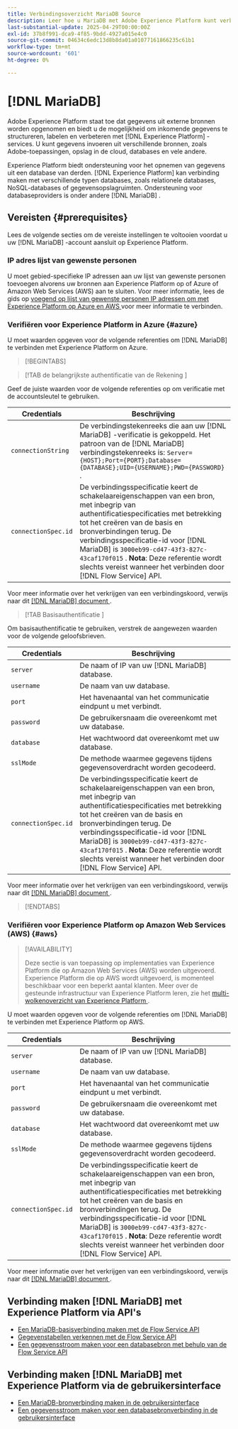 ```yaml
---
title: Verbindingsoverzicht MariaDB Source
description: Leer hoe u MariaDB met Adobe Experience Platform kunt verbinden via API's of de gebruikersinterface.
last-substantial-update: 2025-04-29T00:00:00Z
exl-id: 37b8f991-dca9-4f85-9bdd-4927a015e4c0
source-git-commit: 04634c6edc13d8b8da01a01077161866235c61b1
workflow-type: tm+mt
source-wordcount: '601'
ht-degree: 0%

---
```


# [!DNL MariaDB]

Adobe Experience Platform staat toe dat gegevens uit externe bronnen worden opgenomen en biedt u de mogelijkheid om inkomende gegevens te structureren, labelen en verbeteren met [!DNL Experience Platform] -services. U kunt gegevens invoeren uit verschillende bronnen, zoals Adobe-toepassingen, opslag in de cloud, databases en vele andere.

Experience Platform biedt ondersteuning voor het opnemen van gegevens uit een database van derden. [!DNL Experience Platform] kan verbinding maken met verschillende typen databases, zoals relationele databases, NoSQL-databases of gegevensopslagruimten. Ondersteuning voor databaseproviders is onder andere [!DNL MariaDB] .

## Vereisten {#prerequisites}

Lees de volgende secties om de vereiste instellingen te voltooien voordat u uw [!DNL MariaDB] -account aansluit op Experience Platform.

### IP adres lijst van gewenste personen

U moet gebied-specifieke IP adressen aan uw lijst van gewenste personen toevoegen alvorens uw bronnen aan Experience Platform op of Azure of Amazon Web Services (AWS) aan te sluiten. Voor meer informatie, lees de gids op [ voegend op lijst van gewenste personen IP adressen om met Experience Platform op Azure en AWS ](../../ip-address-allow-list.md) voor meer informatie te verbinden.

### Verifiëren voor Experience Platform in Azure {#azure}

U moet waarden opgeven voor de volgende referenties om [!DNL MariaDB] te verbinden met Experience Platform on Azure.

>[!BEGINTABS]

>[!TAB  de belangrijkste authentificatie van de Rekening ]

Geef de juiste waarden voor de volgende referenties op om verificatie met de accountsleutel te gebruiken.

| Credentials | Beschrijving |
| --- | --- |
| `connectionString` | De verbindingstekenreeks die aan uw [!DNL MariaDB] -verificatie is gekoppeld. Het patroon van de [!DNL MariaDB] verbindingstekenreeks is: `Server={HOST};Port={PORT};Database={DATABASE};UID={USERNAME};PWD={PASSWORD}` . |
| `connectionSpec.id` | De verbindingsspecificatie keert de schakelaareigenschappen van een bron, met inbegrip van authentificatiespecificaties met betrekking tot het creëren van de basis en bronverbindingen terug. De verbindingsspecificatie-id voor [!DNL MariaDB] is `3000eb99-cd47-43f3-827c-43caf170f015` . **Nota**: Deze referentie wordt slechts vereist wanneer het verbinden door [!DNL Flow Service] API. |

Voor meer informatie over het verkrijgen van een verbindingskoord, verwijs naar dit [[!DNL MariaDB]  document ](https://mariadb.com/kb/en/about-mariadb-connector-odbc/).

>[!TAB  Basisauthentificatie ]

Om basisauthentificatie te gebruiken, verstrek de aangewezen waarden voor de volgende geloofsbrieven.

| Credentials | Beschrijving |
| --- | --- |
| `server` | De naam of IP van uw [!DNL MariaDB] database. |
| `username` | De naam van uw database. |
| `port` | Het havenaantal van het communicatie eindpunt u met verbindt. |
| `password` | De gebruikersnaam die overeenkomt met uw database. |
| `database` | Het wachtwoord dat overeenkomt met uw database. |
| `sslMode` | De methode waarmee gegevens tijdens gegevensoverdracht worden gecodeerd. |
| `connectionSpec.id` | De verbindingsspecificatie keert de schakelaareigenschappen van een bron, met inbegrip van authentificatiespecificaties met betrekking tot het creëren van de basis en bronverbindingen terug. De verbindingsspecificatie-id voor [!DNL MariaDB] is `3000eb99-cd47-43f3-827c-43caf170f015` . **Nota**: Deze referentie wordt slechts vereist wanneer het verbinden door [!DNL Flow Service] API. |

Voor meer informatie over het verkrijgen van een verbindingskoord, verwijs naar dit [[!DNL MariaDB]  document ](https://mariadb.com/kb/en/about-mariadb-connector-odbc/).

>[!ENDTABS]

### Verifiëren voor Experience Platform op Amazon Web Services (AWS) {#aws}

>[!AVAILABILITY]
>
>Deze sectie is van toepassing op implementaties van Experience Platform die op Amazon Web Services (AWS) worden uitgevoerd. Experience Platform die op AWS wordt uitgevoerd, is momenteel beschikbaar voor een beperkt aantal klanten. Meer over de gesteunde infrastructuur van Experience Platform leren, zie het [ multi-wolkenoverzicht van Experience Platform ](../../../landing/multi-cloud.md).

U moet waarden opgeven voor de volgende referenties om [!DNL MariaDB] te verbinden met Experience Platform op AWS.

| Credentials | Beschrijving |
| --- | --- |
| `server` | De naam of IP van uw [!DNL MariaDB] database. |
| `username` | De naam van uw database. |
| `port` | Het havenaantal van het communicatie eindpunt u met verbindt. |
| `password` | De gebruikersnaam die overeenkomt met uw database. |
| `database` | Het wachtwoord dat overeenkomt met uw database. |
| `sslMode` | De methode waarmee gegevens tijdens gegevensoverdracht worden gecodeerd. |
| `connectionSpec.id` | De verbindingsspecificatie keert de schakelaareigenschappen van een bron, met inbegrip van authentificatiespecificaties met betrekking tot het creëren van de basis en bronverbindingen terug. De verbindingsspecificatie-id voor [!DNL MariaDB] is `3000eb99-cd47-43f3-827c-43caf170f015` . **Nota**: Deze referentie wordt slechts vereist wanneer het verbinden door [!DNL Flow Service] API. |

Voor meer informatie over het verkrijgen van een verbindingskoord, verwijs naar dit [[!DNL MariaDB]  document ](https://mariadb.com/kb/en/about-mariadb-connector-odbc/).

## Verbinding maken [!DNL MariaDB] met Experience Platform via API&#39;s

- [Een MariaDB-basisverbinding maken met de Flow Service API](../../tutorials/api/create/databases/mariadb.md)
- [Gegevenstabellen verkennen met de Flow Service API](../../tutorials/api/explore/tabular.md)
- [Een gegevensstroom maken voor een databasebron met behulp van de Flow Service API](../../tutorials/api/collect/database-nosql.md)

## Verbinding maken [!DNL MariaDB] met Experience Platform via de gebruikersinterface

- [Een MariaDB-bronverbinding maken in de gebruikersinterface](../../tutorials/ui/create/databases/mariadb.md)
- [Een gegevensstroom maken voor een databasebronverbinding in de gebruikersinterface](../../tutorials/ui/dataflow/databases.md)
